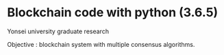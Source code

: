 # Blockchain code with python (3.6.5)

Yonsei university graduate research

Objective : blockchain system with multiple consensus algorithms.
